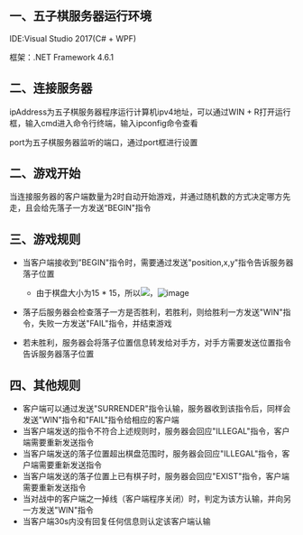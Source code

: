 

## 一、五子棋服务器运行环境

IDE:Visual Studio 2017(C# + WPF)

框架：.NET Framework 4.6.1

## 二、连接服务器

ipAddress为五子棋服务器程序运行计算机ipv4地址，可以通过WIN + R打开运行框，输入cmd进入命令行终端，输入ipconfig命令查看

port为五子棋服务器监听的端口，通过port框进行设置

## 二、游戏开始

当连接服务器的客户端数量为2时自动开始游戏，并通过随机数的方式决定哪方先走，且会给先落子一方发送“BEGIN"指令

## 三、游戏规则

- 当客户端接收到”BEGIN"指令时，需要通过发送"position,x,y"指令告诉服务器落子位置
  - 由于棋盘大小为15 * 15，所以![](https://user-images.githubusercontent.com/25134363/112800563-63e53700-90a2-11eb-8e21-9cbcde6d1389.png)，![image](https://user-images.githubusercontent.com/25134363/112800655-8414f600-90a2-11eb-8aae-6f401ff1ae94.png)

- 落子后服务器会检查落子一方是否胜利，若胜利，则给胜利一方发送"WIN"指令，失败一方发送"FAIL"指令，并结束游戏
- 若未胜利，服务器会将落子位置信息转发给对手方，对手方需要发送位置指令告诉服务器落子位置

## 四、其他规则

- 客户端可以通过发送"SURRENDER"指令认输，服务器收到该指令后，同样会发送"WIN"指令和"FAIL"指令给相应的客户端
- 当客户端发送的指令不符合上述规则时，服务器会回应"ILLEGAL"指令，客户端需要重新发送指令
- 当客户端发送的落子位置超出棋盘范围时，服务器会回应"ILLEGAL"指令，客户端需要重新发送指令
- 当客户端发送的落子位置上已有棋子时，服务器会回应"EXIST"指令，客户端需要重新发送指令
- 当对战中的客户端之一掉线（客户端程序关闭）时，判定为该方认输，并向另一方发送"WIN"指令
- 当客户端30s内没有回复任何信息则认定该客户端认输













